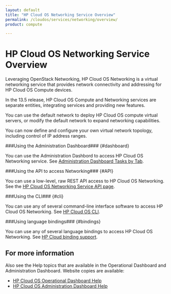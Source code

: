 ```yaml
---
layout: default
title: "HP Cloud OS Networking Service Overview"
permalink: /cloudos/services/networking/overview/
product: compute

---
```

# HP Cloud OS Networking Service Overview #

<!-- modeled after HP Cloud Networking Getting Started (network.getting.started.md) -->

Leveraging OpenStack Networking, HP Cloud OS Networking is a virtual networking service that provides network connectivity and addressing for HP Cloud OS Compute devices.

In the 13.5 release, HP Cloud OS Compute and Networking services are separate entities, integrating services and providing new features.

You can use the default network to deploy HP Cloud OS compute virtual servers, or modify the default network to expand networking capabilities.

You can now define and configure your own virtual network topology, including control of IP address ranges.

###Using the Administration Dashboard### {#dashboard}

You can use the Administration Dashbord to access HP Cloud OS Networking service. See [Administration Dashboard Tasks by Tab](/cloudos/manage/administration-dashboard/tasks-by-tab/).


###Using the API to access Networking### {#API}
 
You can use a low-level, raw REST API access to HP Cloud OS Networking. See the [HP Cloud OS Networking Service API page](/api/v13/networking).

###Using the CLI### {#cli}

You can use any of several command-line interface software to access HP Cloud OS Networking. See [HP Cloud OS CLI](/cli/).

###Using language bindings### {#bindings}

You can use any of several language bindings to access HP Cloud OS Networking. See [HP Cloud binding support](/bindings/).


## For more information ##
Also see the Help topics that are available in the Operational Dashboard and Administration Dashboard.  Website copies are available:

* [HP Cloud OS Operational Dashboard Help](/cloudos/manage/operational-dashboard/)
* [HP Cloud OS Administration Dashboard Help](/cloudos/manage/administration-dashboard/)